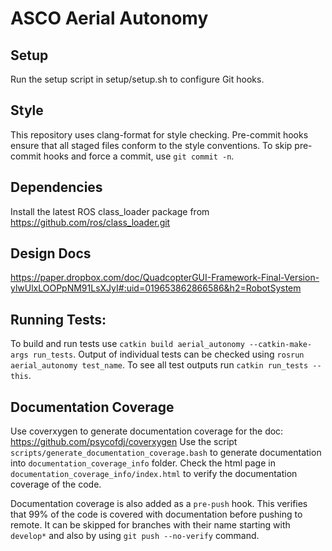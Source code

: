 # ASCO Aerial Autonomy


## Setup
Run the setup script in setup/setup.sh to configure Git hooks.  

## Style
This repository uses clang-format for style checking.  Pre-commit hooks ensure that all staged files conform to the style conventions.
To skip pre-commit hooks and force a commit, use `git commit -n`. 

## Dependencies
Install the latest ROS class\_loader package from https://github.com/ros/class_loader.git

## Design Docs
https://paper.dropbox.com/doc/QuadcopterGUI-Framework-Final-Version-ylwUlxLOOPpNM91LsXJyI#:uid=019653862866586&h2=RobotSystem

## Running Tests:
To build and run tests use `catkin build aerial_autonomy --catkin-make-args run_tests`. Output of individual tests can be checked using `rosrun aerial_autonomy test_name`.
To see all test outputs run `catkin run_tests --this`.

## Documentation Coverage
Use coverxygen to generate documentation coverage for the doc: https://github.com/psycofdj/coverxygen
Use the script `scripts/generate_documentation_coverage.bash` to generate documentation into `documentation_coverage_info` folder.
Check the html page in `documentation_coverage_info/index.html` to verify the documentation coverage of the code.

Documentation coverage is also added as a `pre-push` hook. This verifies that 99% of the code is covered with documentation before pushing to remote. It can be skipped for branches with their name starting with `develop*` and also by using `git push --no-verify` command.
